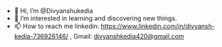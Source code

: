 - 👋 Hi, I’m @Divyanshukedia
- 👀 I’m interested in learning and discovering new things.
- 📫 How to reach me linkedin: https://www.linkedin.com/in/divyansh-kedia-736926146/  , 
 Gmail: divyanshkedia420@gmail.com

<!---
Divyanshukedia/Divyanshukedia is a ✨ special ✨ repository because its `README.md` (this file) appears on your GitHub profile.
You can click the Preview link to take a look at your changes.
--->

